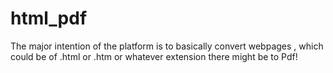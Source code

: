 # html_pdf
The major intention of the platform is to basically convert webpages , which could be of .html or .htm or whatever extension there might be to Pdf!
